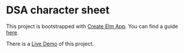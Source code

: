 # DSA character sheet

This project is bootstrapped with [Create Elm App](https://github.com/halfzebra/create-elm-app). You can find a guide [here](https://github.com/halfzebra/create-elm-app/blob/master/template/README.md).

There is a [Live Demo](https://moritzr.github.io/dsa-character-sheet) of this project.

